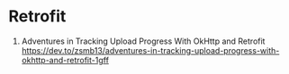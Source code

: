  # Retrofit
 
1. Adventures in Tracking Upload Progress With OkHttp and Retrofit <br>
   https://dev.to/zsmb13/adventures-in-tracking-upload-progress-with-okhttp-and-retrofit-1gff